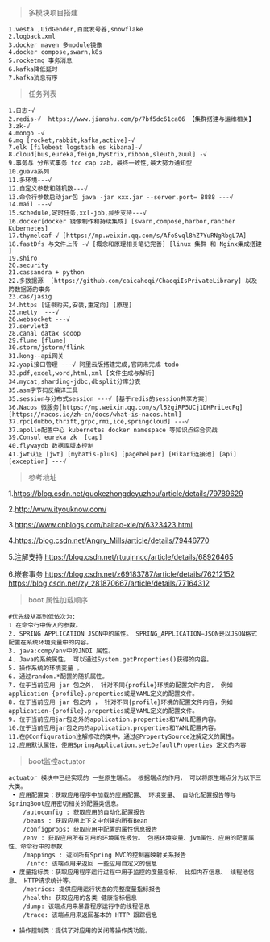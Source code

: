 >多模块项目搭建  
```
1.vesta ,UidGender,百度发号器,snowflake
2.logback.xml 
3.docker maven 多module镜像
4.docker compose,swarn,k8s
5.rocketmq 事务消息
6.kafka降低延时
7.kafka消息有序
```


>任务列表
```
1.日志-√
2.redis-√  https://www.jianshu.com/p/7bf5dc61ca06 【集群搭建与运维相关】
3.zk-√
4.mongo -√
6.mq [rocket,rabbit,kafka,active]-√
7.elk [filebeat logstash es kibana]-√
8.cloud[bus,eureka,feign,hystrix,ribbon,sleuth,zuul] -√
9.事务与 分布式事务 tcc cap zab，最终一致性,最大努力通知型 
10.guava系列 
11.多环境---√
12.自定义参数和随机数---√
13.命令行参数启动jar包 java -jar xxx.jar --server.port= 8888 ---√
14.mail ---√
15.schedule,定时任务,xxl-job,异步支持---√
16.docker[docker 镜像制作和持续集成] [swarn,compose,harbor,rancher Kubernetes]
17.thymeleaf-√ [https://mp.weixin.qq.com/s/AfoSvql8hZ7YuRNgRbgL7A]
18.fastDfs 与文件上传 -√ [概念和原理相关笔记完善] [linux 集群 和 Nginx集成搭建 ]
19.shiro  
20.security
21.cassandra + python
22.多数据源  [https://github.com/caicahoqi/ChaoqiIsPrivateLibrary] 以及跨数据源的事务
23.cas/jasig
24.https [证书购买,安装,重定向] [原理]
25.netty  ---√
26.websocket ---√
27.servlet3 
28.canal datax sqoop
29.flume [flume]
30.storm/jstorm/flink 
31.kong--api网关
32.yapi接口管理 ---√ 阿里云版搭建完成,官网未完成 todo 
33.pdf,excel,word,html,xml [文件生成与解析]
34.mycat,sharding-jdbc,dbsplit分库分表
35.asm字节码反编译工具 
35.session与分布式session ---√ [基于redis的session共享方案]
36.Nacos 微服务[https://mp.weixin.qq.com/s/l52giRP5UCj1DHPriLecFg] [https://nacos.io/zh-cn/docs/what-is-nacos.html]
37.rpc[dubbo,thrift,grpc,rmi,ice,springcloud] ---√
37.apollo配置中心 kubernetes docker namespace 等知识点综合实战
39.Consul eureka zk  [cap] 
40.flywaydb 数据库版本控制
41.jwt认证 [jwt] [mybatis-plus] [pagehelper] [Hikari连接池] [api] [exception] ---√
```

>参考地址

1.https://blog.csdn.net/guokezhongdeyuzhou/article/details/79789629

2.http://www.ityouknow.com/ 

3.https://www.cnblogs.com/haitao-xie/p/6323423.html

4.https://blog.csdn.net/Angry_Mills/article/details/79446770

5.注解支持 https://blog.csdn.net/rtuujnncc/article/details/68926465

6.嵌套事务
  https://blog.csdn.net/z69183787/article/details/76212152
  https://blog.csdn.net/zy_281870667/article/details/77164312


>boot 属性加载顺序
```
#优先级从高到低依次为:
1 在命令行中传入的参数。
2. SPRING APPLICATION JSON中的属性。 SPRING_APPLICATION—JSON是以JSON格式配置在系统环境变量中的内容。
3. java:comp/env中的JNDI 属性。
4. Java的系统属性， 可以通过System.getProperties()获得的内容。
5. 操作系统的环境变量 。
6. 通过random.*配置的随机属性。
7. 位于当前应用 jar 包之外， 针对不同{profile}环境的配置文件内容， 例如application-{profile}.properties或是YAML定义的配置文件。
8. 位于当前应用 jar 包之内 ， 针对不同{profile}环境的配置文件内容，例如application-{profile}.properties或是YAML定义的配置文件。
9. 位于当前应用jar包之外的application.properties和YAML配置内容。
10.位于当前应用jar包之内的application.properties和YAML配置内容。
11.在@Configuration注解修改的类中，通过@PropertySource注解定义的属性。
12.应用默认属性，使用SpringApplication.se七DefaultProperties 定义的内容

```
>boot监控actuator
```
actuator 模块中已经实现的 一些原生端点。 根据端点的作用， 可以将原生端点分为以下三大类。
 • 应用配置类：获取应用程序中加载的应用配置、 环境变量、 自动化配置报告等与 SpringBoot应用密切相关的配置类信息。
    /autoconfig : 获取应用的自动化配置报告
    /beans : 获取应用上下文中创建的所有Bean
    /configprops: 获取应用中配置的属性信息报告
    /env : 获取应用所有可用的环境属性报告。 包括环境变量、jvm属性、应用的配置属性、命令行中的参数
    /mappings : 返回所有Spring MVC的控制器映射关系报告
     /info: 该端点用来返回 一些应用自定义的信息
 • 度量指标类：获取应用程序运行过程中用于监控的度量指标， 比如内存信息、 线程池信息、 HTTP请求统计等。
    /metrics: 提供应用运行状态的完整度量指标报告
    /health: 获取应用的各类 健康指标信息
    /dump: 该端点用来暴露程序运行中的线程信息
    /trace: 该端点用来返回基本的 HTTP 跟踪信息
     
 • 操作控制类：提供了对应用的关闭等操作类功能。
 
```
